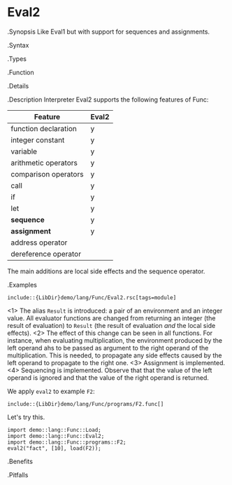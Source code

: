 # Eval2

.Synopsis
Like Eval1 but with support for sequences and assignments.


.Syntax

.Types

.Function

.Details

.Description
Interpreter Eval2 supports the following features of Func: 


| Feature              | Eval2 |
| --- | --- |
| function declaration | y |
| integer constant     | y |
| variable             | y |
| arithmetic operators | y |
| comparison operators | y |
| call                 | y |
| if                   | y |
| let                  | y |
| __sequence__         | y |
| __assignment__       | y |
| address operator     |
| dereference operator |




The main additions are local side effects and the sequence operator.

.Examples

```rascal
include::{LibDir}demo/lang/Func/Eval2.rsc[tags=module]
```

                
<1> The alias `Result` is introduced: a pair of an environment and an integer value.
    All evaluator functions are changed from returning an integer (the result of evaluation) to
   `Result` (the result of evaluation _and_ the local side effects).
<2> The effect of this change can be seen in all functions. For instance, when evaluating
    multiplication, the environment produced by the left operand ahs to be passed as 
    argument to the right operand of the multiplication. This is needed, to propagate any side effects
    caused by the left operand to propagate to the right one.
<3> Assignment is implemented.
<4>  Sequencing is implemented. Observe that that the value of the left operand is ignored and that
  the value of the right operand is returned.


We apply `eval2` to example `F2`:
```rascal
include::{LibDir}demo/lang/Func/programs/F2.func[]
```

                
Let's try this.
```rascal-shell
import demo::lang::Func::Load;
import demo::lang::Func::Eval2;
import demo::lang::Func::programs::F2;
eval2("fact", [10], load(F2));
```

.Benefits

.Pitfalls

